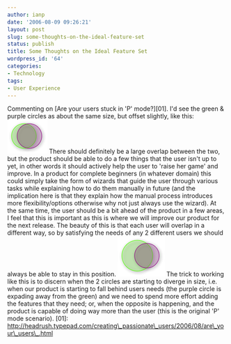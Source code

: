 ```yaml
---
author: ianp
date: '2006-08-09 09:26:21'
layout: post
slug: some-thoughts-on-the-ideal-feature-set
status: publish
title: Some Thoughts on the Ideal Feature Set
wordpress_id: '64'
categories:
- Technology
tags:
- User Experience
---
```


Commenting on [Are your users stuck in 'P' mode?][01]. I'd see the green
& purple circles as about the same size, but offset slightly, like this:
![The Ideal Feature Set](/images/2006/08/venn-ideal-features.png) There
should definitely be a large overlap between the two, but the product
should be able to do a few things that the user isn't up to yet, in
other words it should actively help the user to 'raise her game' and
improve. In a product for complete beginners (in whatever domain) this
could simply take the form of wizards that guide the user through
various tasks while explaining how to do them manually in future (and
the implication here is that they explain how the manual process
introduces more flexibility/options otherwise why not just always use
the wizard). At the same time, the user should be a bit ahead of the
product in a few areas, I feel that this is important as this is where
we will improve our product for the next release. The beauty of this is
that each user will overlap in a different way, so by satisfying the
needs of any 2 different users we should always be able to stay in this
position. ![Too Few Features](/images/2006/08/venn-too-few-features.png)
The trick to working like this is to discern when the 2 circles are
starting to diverge in size, i.e. when our product is starting to fall
behind users needs (the purple circle is expading away from the green)
and we need to spend more effort adding the features that they need; or,
when the opposite is happening, and the product is capable of doing way
more than the user (this is the original 'P' mode scenario). [01]:
http://headrush.typepad.com/creating\_passionate\_users/2006/08/are\_your\_users\_.html
